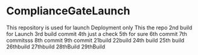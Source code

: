 # ComplianceGateLaunch
This repository is used for launch Deployment only
This the repo
2nd build for Launch
3rd build commit
4th just a check
5th for sure 
6th commit
7th commitsss
8th commit
9th commit
21build
22build
24th build
25th build
26thbuild
27thbuild
28thBuild
29thBuild
